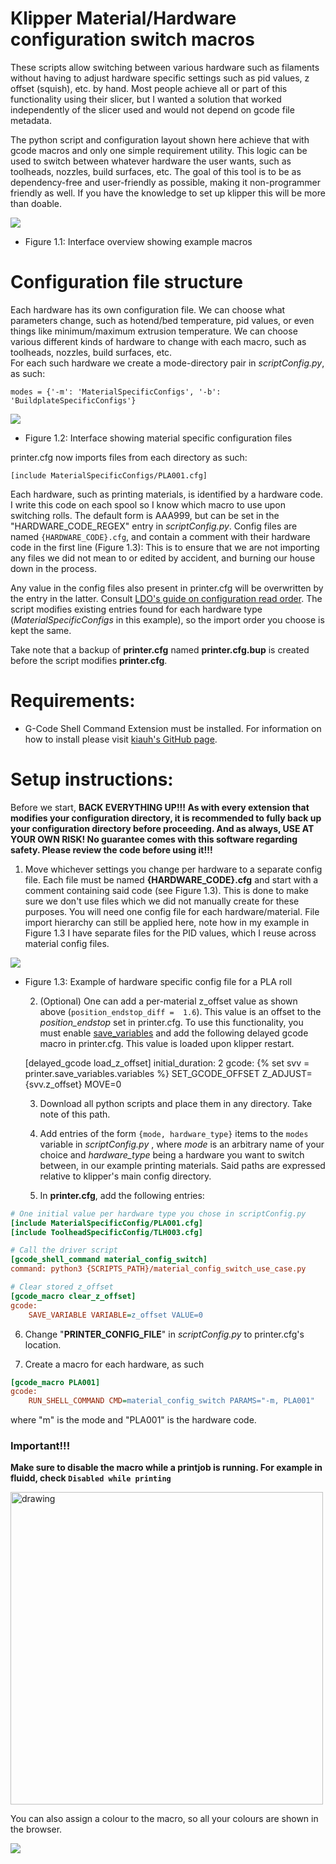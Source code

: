 # Klipper Material/Hardware configuration switch macros

These scripts allow switching between various hardware such as filaments without having to adjust hardware specific
settings such as pid values, z offset (squish), etc. by hand.
Most people achieve all or part of this functionality using their slicer, but I wanted a solution that worked independently of 
the slicer used and would not depend on gcode file metadata.

The python script and configuration layout shown here achieve that with gcode macros and only one simple requirement utility.
This logic can be used to switch between whatever hardware the user wants, such as toolheads, nozzles, build surfaces, etc.
The goal of this tool is to be as dependency-free and user-friendly as possible, making it non-programmer friendly as well. If
you have the knowledge to set up klipper this will be more than doable.

![](images/browserViewFull.PNG "")
* Figure 1.1: Interface overview showing example macros

# Configuration file structure
Each hardware has its own configuration file.
We can choose what parameters change, such as hotend/bed temperature, 
pid values, or even things like minimum/maximum extrusion temperature.
We can choose various different kinds of hardware to change with each macro, such as toolheads, nozzles, build surfaces, etc.\
For each such hardware we create a mode-directory pair in _scriptConfig.py_, as such:

    modes = {'-m': 'MaterialSpecificConfigs', '-b': 'BuildplateSpecificConfigs'}


![](images/materialConfigView.PNG "")
* Figure 1.2: Interface showing material specific configuration files

printer.cfg now imports files from each directory as such:

`[include MaterialSpecificConfigs/PLA001.cfg]` 

Each hardware, such as printing materials, is identified by a hardware code. I write this code on each
spool so I know which macro to use upon switching rolls.
The default form is AAA999, but can be set in the "HARDWARE_CODE_REGEX" entry 
in _scriptConfig.py_. Config files are named `{HARDWARE_CODE}.cfg`,
and contain a comment with their hardware code in the first line (Figure 1.3):
This is to ensure that we are not importing any files we did not mean to or edited by accident, and burning our house down in the process.

Any value in the config files also present in printer.cfg will be overwritten by the entry in 
the latter. Consult [LDO's guide on configuration read order](https://docs.ldomotors.com/en/guides/klipper_multi_cfg_guide#read-order).
The script modifies existing entries found for each hardware type (_MaterialSpecificConfigs_ in this example), 
so the import order you choose is kept the same.

Take note that a backup of **printer.cfg** named **printer.cfg.bup** is created before the script modifies **printer.cfg**.

# Requirements:
- G-Code Shell Command Extension must be installed. 
For information on how to install please visit [kiauh's GitHub page](https://github.com/dw-0/kiauh/blob/master/docs/gcode_shell_command.md).

# Setup instructions:

Before we start, **BACK EVERYTHING UP!!! As with every extension that modifies your configuration directory,
it is recommended to fully back up your configuration directory before proceeding. And as 
always, USE AT YOUR OWN RISK! No guarantee comes with this software regarding safety.
Please review the code before using it!!!**

  1. Move whichever settings you change per hardware to a separate config file.
Each file must be named **{HARDWARE_CODE}.cfg** and start with a comment containing said code (see Figure 1.3).
This is done to make sure we don't use files which we did not manually create for these purposes.
You will need one config file for each hardware/material.
File import hierarchy can still be applied here, note how in my example in Figure 1.3 I have separate files for the PID values,
which I reuse across material config files.

 ![](images/materialSpecificConfig.PNG "")
* Figure 1.3: Example of hardware specific config file for a PLA roll


  2. (Optional) One can add a per-material z_offset value as shown above (`position_endstop_diff =  1.6`). This value is 
    an offset to the _position_endstop_ set in printer.cfg. To use this functionality, you must enable
    [save_variables](https://www.klipper3d.org/Config_Reference.html#save_variables) and add the following delayed
gcode macro in printer.cfg. This value is loaded upon klipper restart.

    [delayed_gcode load_z_offset]
    initial_duration: 2
    gcode:
        {% set svv = printer.save_variables.variables %}
        SET_GCODE_OFFSET Z_ADJUST={svv.z_offset} MOVE=0


  3. Download all python scripts and place them in any directory. Take note of this path.

  4. Add entries of the form `{mode, hardware_type}` items to the `modes` variable in _scriptConfig.py_ , where *mode* is an arbitrary name of your choice
and *hardware_type* being a hardware you want to switch between, in our example printing materials.
     Said paths are expressed relative to klipper's main config directory.
  5. In __printer.cfg__, add the following entries:
```cfg
# One initial value per hardware type you chose in scriptConfig.py
[include MaterialSpecificConfig/PLA001.cfg]
[include ToolheadSpecificConfig/TLH003.cfg]

# Call the driver script
[gcode_shell_command material_config_switch]
command: python3 {SCRIPTS_PATH}/material_config_switch_use_case.py

# Clear stored z_offset
[gcode_macro clear_z_offset]
gcode:
    SAVE_VARIABLE VARIABLE=z_offset VALUE=0
```
  6. Change "**PRINTER_CONFIG_FILE**" in _scriptConfig.py_ to printer.cfg's location.

  7. Create a macro for each hardware, as such
```cfg
[gcode_macro PLA001]
gcode:
    RUN_SHELL_COMMAND CMD=material_config_switch PARAMS="-m, PLA001"
```
where "m" is the mode and "PLA001" is the hardware code.

### Important!!!
**Make sure to disable the macro while a printjob is running. For example in fluidd, check `Disabled while printing`**

<img src="images/macroSettings.PNG" alt="drawing" width="500"/>

You can also assign a colour to the macro, so all your colours are shown in the browser.

![](images/macroBrowserView.PNG "")